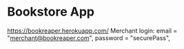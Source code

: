 # Bookstore App
https://bookreaper.herokuapp.com/
Merchant login: 
email = "merchant@bookreaper.com",
password = "securePass",
